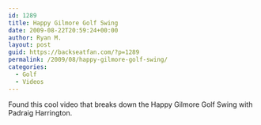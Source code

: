 ```yaml
---
id: 1289
title: Happy Gilmore Golf Swing
date: 2009-08-22T20:59:24+00:00
author: Ryan M.
layout: post
guid: https://backseatfan.com/?p=1289
permalink: /2009/08/happy-gilmore-golf-swing/
categories:
  - Golf
  - Videos
---
```


<div class="entry">
  <p>
  </p>

  <p>
    Found this cool video that breaks down the Happy Gilmore Golf Swing with Padraig Harrington.
  </p>
</div>
